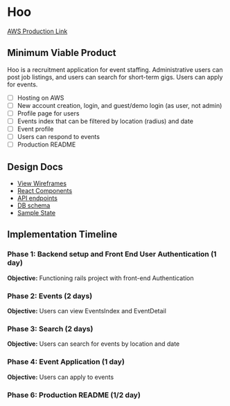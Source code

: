 # Hoo

[AWS Production Link][aws]

[aws]: lfkfslkjdf

## Minimum Viable Product

Hoo is a recruitment application for event staffing. Administrative users can post job listings, and users can search for short-term gigs. Users can apply for events.

- [ ] Hosting on AWS
- [ ] New account creation, login, and guest/demo login (as user, not admin)
- [ ] Profile page for users
- [ ] Events index that can be filtered by location (radius) and date
- [ ] Event profile
- [ ] Users can respond to events
- [ ] Production README

## Design Docs
* [View Wireframes][wireframes]
* [React Components][components]
* [API endpoints][api-endpoints]
* [DB schema][schema]
* [Sample State][sample-state]

[wireframes]: docs/wireframes
[components]: docs/component-hierarchy.md
[sample-state]: docs/sample-state.md
[api-endpoints]: docs/api-endpoints.md
[schema]: docs/schema.md

## Implementation Timeline

### Phase 1: Backend setup and Front End User Authentication (1 day)

**Objective:** Functioning rails project with front-end Authentication

### Phase 2: Events (2 days)

**Objective:** Users can view EventsIndex and EventDetail

### Phase 3: Search (2 days)

**Objective:** Users can search for events by location and date

### Phase 4: Event Application (1 day)

**Objective:** Users can apply to events

### Phase 6: Production README (1/2 day)
